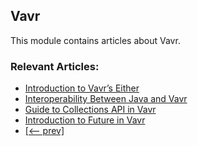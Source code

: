 ## Vavr

This module contains articles about Vavr.

### Relevant Articles:
- [Introduction to Vavr’s Either](https://www.baeldung.com/vavr-either)
- [Interoperability Between Java and Vavr](https://www.baeldung.com/java-vavr)
- [Guide to Collections API in Vavr](https://www.baeldung.com/vavr-collections)
- [Introduction to Future in Vavr](https://www.baeldung.com/vavr-future)
- [[<-- prev]](/vavr-modules/vavr)
